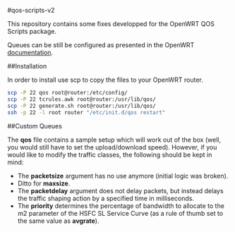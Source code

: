 #qos-scripts-v2


This repository contains some fixes developped for the OpenWRT QOS Scripts
package.

Queues can be still be configured as presented in the OpenWRT [documentation](http://wiki.openwrt.org/doc/uci/qos).


##Installation

In order to install use scp to copy the files to your OpenWRT router.

```bash
scp -P 22 qos root@router:/etc/config/
scp -P 22 tcrules.awk root@router:/usr/lib/qos/
scp -P 22 generate.sh root@router:/usr/lib/qos/
ssh -p 22 -l root router "/etc/init.d/qos restart"
```

##Custom Queues


The __qos__ file contains a sample setup which will work out of the box (well, you would still have to set the upload/download speed). However,
if you would like to modify the traffic classes, the following should be kept in mind:

* The __packetsize__ argument has no use anymore (initial logic was broken).
* Ditto for __maxsize__.
* The __packetdelay__ argument does not delay packets, but instead delays the
traffic shaping action by a specified time in milliseconds.
* The __priority__ determines the percentage of bandwidth to allocate to the m2
parameter of the HSFC SL Service Curve (as a rule of thumb set to the same value as __avgrate__).
